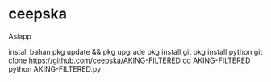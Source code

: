 # ceepska
Asiapp


install bahan
pkg update && pkg upgrade
pkg install git
pkg install python
git clone https://github.com/ceepska/AKING-FILTERED
cd AKING-FILTERED
python AKING-FILTERED.py
